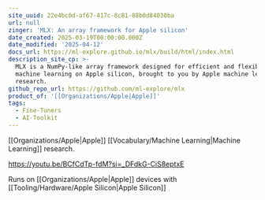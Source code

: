 ```yaml
---
site_uuid: 22e4bc0d-af67-417c-8c81-08b0d84030ba
url: null
zinger: 'MLX: An array framework for Apple silicon'
date_created: 2025-03-19T00:00:00.000Z
date_modified: '2025-04-12'
docs_url: https://ml-explore.github.io/mlx/build/html/index.html
description_site_cp: >-
  MLX is a NumPy-like array framework designed for efficient and flexible
  machine learning on Apple silicon, brought to you by Apple machine learning
  research.
github_repo_url: https://github.com/ml-explore/mlx
product_of: '[[Organizations/Apple|Apple]]'
tags:
  - Fine-Tuners
  - AI-Toolkit
---
```















































































































































































































































































































































































































































































































































[[Organizations/Apple|Apple]] [[Vocabulary/Machine Learning|Machine Learning]] research.

https://youtu.be/BCfCdTp-fdM?si=_DFdkG-CiS8eptxE

Runs on [[Organizations/Apple|Apple]] devices with [[Tooling/Hardware/Apple Silicon|Apple Silicon]]
